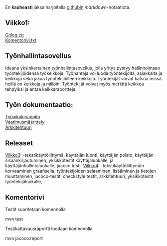 En **kauheasti** jaksa harjoitella [githubin](http://github.com) *markdown*-notaatiota.

## Viikko1:     
[Gitlog.txt](https://github.com/RoniNiklas/ot-harjoitustyo/blob/master/laskarit/viikko1/gitlog.txt)    
[Komentorivi.txt](https://github.com/RoniNiklas/ot-harjoitustyo/blob/master/laskarit/viikko1/komentorivi.txt)

## Työnhallintasovellus

Ideana yksinkertainen työnhallintasovellus, jolla yritys pystyy hallinnoimaan työntekijöidensä työkeikkoja. Työnantaja voi luoda työntekijöitä, asiakkaita ja keikkoja sekä jakaa työntekijöilleen keikkoja. Työntekijät voivat katsoa missä heillä on keikkoja ja milloin. Työntekijät voivat myös merkitä keikkoa tehdyiksi ja antaa keikkaraportteja. 

## Työn dokumentaatio:     
[Työaikakirjanpito](https://github.com/RoniNiklas/ot-harjoitustyo/blob/master/dokumentaatio/tyoaikakirjanpito.MD)      
[Vaatimusmäärittely](https://github.com/RoniNiklas/ot-harjoitustyo/blob/master/dokumentaatio/vaatimusmaarittely.MD)    
[Arkkitehtuuri](https://github.com/RoniNiklas/ot-harjoitustyo/blob/master/dokumentaatio/arkkitehtuuri.md)

## Releaset
[Viikko3](https://github.com/RoniNiklas/ot-harjoitustyo/tree/master/harjoitustyo/Harjoitustyo):
    -tekstikäyttöliittymä, käyttäjän luonti, käyttäjän poisto, käyttäjän sisäänkirjautuminen, yksikkötestit käyttäjäluokalle, ja käyttäjänhallintaluokalle, jacoco testi.
[Viikko4](https://github.com/RoniNiklas/ot-harjoitustyo/tree/master/harjoitustyo/Harjoitustyo):
    -tekstikäyttöliittymän korvaaminen graafisella, työntekijöiden selaaminen, lisääminen ja tietojen muuttaminen, jacoco-testit, checkstyle testit, arkkitehtuuri, yksikkötestit työntekijäluokalle, 

## Komentorivi

Testit suoritetaan komennolla

mvn test

Testikattavuusraportti luodaan komennolla

mvn jacoco:report

